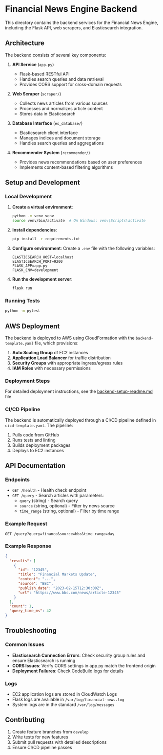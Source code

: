 # Financial News Engine Backend

This directory contains the backend services for the Financial News Engine, including the Flask API, web scrapers, and Elasticsearch integration.

## Architecture

The backend consists of several key components:

1. **API Service** (`app.py`)
   - Flask-based RESTful API
   - Handles search queries and data retrieval
   - Provides CORS support for cross-domain requests

2. **Web Scraper** (`scraper/`)
   - Collects news articles from various sources
   - Processes and normalizes article content
   - Stores data in Elasticsearch

3. **Database Interface** (`es_database/`)
   - Elasticsearch client interface
   - Manages indices and document storage
   - Handles search queries and aggregations

4. **Recommender System** (`recommender/`)
   - Provides news recommendations based on user preferences
   - Implements content-based filtering algorithms

## Setup and Development

### Local Development

1. **Create a virtual environment**:
   ```bash
   python -m venv venv
   source venv/bin/activate  # On Windows: venv\Scripts\activate
   ```

2. **Install dependencies**:
   ```bash
   pip install -r requirements.txt
   ```

3. **Configure environment**:
   Create a `.env` file with the following variables:
   ```
   ELASTICSEARCH_HOST=localhost
   ELASTICSEARCH_PORT=9200
   FLASK_APP=app.py
   FLASK_ENV=development
   ```

4. **Run the development server**:
   ```bash
   flask run
   ```

### Running Tests

```bash
python -m pytest
```

## AWS Deployment

The backend is deployed to AWS using CloudFormation with the `backend-template.yaml` file, which provisions:

1. **Auto Scaling Group** of EC2 instances
2. **Application Load Balancer** for traffic distribution
3. **Security Groups** with appropriate ingress/egress rules
4. **IAM Roles** with necessary permissions

### Deployment Steps

For detailed deployment instructions, see the [backend-setup-readme.md](../backend-setup-readme.md) file.

### CI/CD Pipeline

The backend is automatically deployed through a CI/CD pipeline defined in `cicd-template.yaml`. The pipeline:

1. Pulls code from GitHub
2. Runs tests and linting
3. Builds deployment packages
4. Deploys to EC2 instances

## API Documentation

### Endpoints

- `GET /health` - Health check endpoint
- `GET /query` - Search articles with parameters:
  - `query` (string) - Search query
  - `source` (string, optional) - Filter by news source
  - `time_range` (string, optional) - Filter by time range

### Example Request

```
GET /query?query=finance&source=bbc&time_range=day
```

### Example Response

```json
{
  "results": [
    {
      "id": "12345",
      "title": "Financial Markets Update",
      "content": "...",
      "source": "BBC",
      "publish_date": "2023-02-15T12:30:00Z",
      "url": "https://www.bbc.com/news/article-12345"
    }
  ],
  "count": 1,
  "query_time_ms": 42
}
```

## Troubleshooting

### Common Issues

- **Elasticsearch Connection Errors**: Check security group rules and ensure Elasticsearch is running
- **CORS Issues**: Verify CORS settings in app.py match the frontend origin
- **Deployment Failures**: Check CodeBuild logs for details

### Logs

- EC2 application logs are stored in CloudWatch Logs
- Flask logs are available in `/var/log/financial-news.log`
- System logs are in the standard `/var/log/messages`

## Contributing

1. Create feature branches from `develop`
2. Write tests for new features
3. Submit pull requests with detailed descriptions
4. Ensure CI/CD pipeline passes 